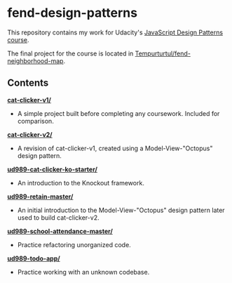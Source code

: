 # fend-design-patterns

This repository contains my work for Udacity's [JavaScript Design Patterns course](https://www.udacity.com/course/ud989-nd).

The final project for the course is located in [Tempurturtul/fend-neighborhood-map](https://github.com/Tempurturtul/fend-neighborhood-map).

## Contents

[**cat-clicker-v1/**](cat-clicker-v1/)
- A simple project built before completing any coursework. Included for comparison.

[**cat-clicker-v2/**](cat-clicker-v2)
- A revision of cat-clicker-v1, created using a Model-View-"Octopus" design pattern.

[**ud989-cat-clicker-ko-starter/**](ud989-cat-clicker-ko-starter)
- An introduction to the Knockout framework.

[**ud989-retain-master/**](ud989-retain-master)
- An initial introduction to the Model-View-"Octopus" design pattern later used to build cat-clicker-v2.

[**ud989-school-attendance-master/**](ud989-school-attendance-master)
- Practice refactoring unorganized code.

[**ud989-todo-app/**](ud989-todo-app)
- Practice working with an unknown codebase.
